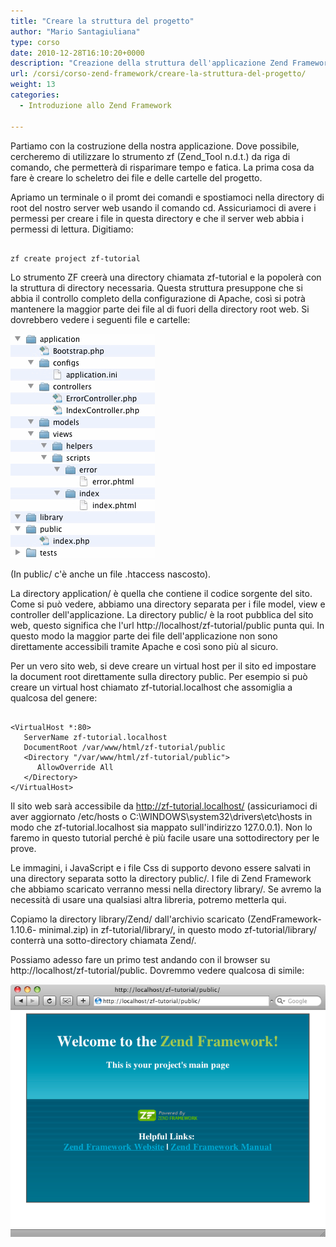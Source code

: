 ```yaml
---
title: "Creare la struttura del progetto"
author: "Mario Santagiuliana"
type: corso
date: 2010-12-28T16:10:20+0000
description: "Creazione della struttura dell'applicazione Zend Framework con Zend_Tool"
url: /corsi/corso-zend-framework/creare-la-struttura-del-progetto/
weight: 13
categories:
  - Introduzione allo Zend Framework
  
---
```

Partiamo con la costruzione della nostra applicazione. Dove possibile, cercheremo di utilizzare lo strumento zf (Zend\_Tool n.d.t.) da riga di comando, che permetterà di risparimare tempo e fatica. La prima cosa da fare è creare lo scheletro dei file e delle cartelle del progetto.

Apriamo un terminale o il promt dei comandi e spostiamoci nella directory di root del nostro server web usando il comando cd. Assicuriamoci di avere i permessi per creare i file in questa directory e che il server web abbia i permessi di lettura. Digitiamo:

 ```

zf create project zf-tutorial
```

Lo strumento ZF creerà una directory chiamata zf-tutorial e la popolerà con la struttura di directory necessaria. Questa struttura presuppone che si abbia il controllo completo della configurazione di Apache, così si potrà mantenere la maggior parte dei file al di fuori della directory root web. Si dovrebbero vedere i seguenti file e cartelle:

![albero delle cartelle di progetto](/image/corsi/introduzione_zend_framework/albero_progetto.gif)

(In public/ c'è anche un file .htaccess nascosto).

La directory application/ è quella che contiene il codice sorgente del sito. Come si può vedere, abbiamo una directory separata per i file model, view e controller dell'applicazione. La directory public/ è la root pubblica del sito web, questo significa che l'url http://localhost/zf-tutorial/public punta qui. In questo modo la maggior parte dei file dell'applicazione non sono direttamente accessibili tramite Apache e così sono più al sicuro.

Per un vero sito web, si deve creare un virtual host per il sito ed impostare la document root direttamente sulla directory public. Per esempio si può creare un virtual host chiamato zf-tutorial.localhost che assomiglia a qualcosa del genere:

 ```

<VirtualHost *:80>
    ServerName zf-tutorial.localhost
    DocumentRoot /var/www/html/zf-tutorial/public
    <Directory "/var/www/html/zf-tutorial/public">
       AllowOverride All
    </Directory>
</VirtualHost>
```

Il sito web sarà accessibile da http://zf-tutorial.localhost/ (assicuriamoci di aver aggiornato /etc/hosts o C:\\WINDOWS\\system32\\drivers\\etc\\hosts in modo che zf-tutorial.localhost sia mappato sull'indirizzo 127.0.0.1). Non lo faremo in questo tutorial perché è più facile usare una sottodirectory per le prove.

 

Le immagini, i JavaScript e i file Css di supporto devono essere salvati in una directory separata sotto la directory public/. I file di Zend Framework che abbiamo scaricato verranno messi nella directory library/. Se avremo la necessità di usare una qualsiasi altra libreria, potremo metterla qui.

Copiamo la directory library/Zend/ dall'archivio scaricato (ZendFramework-1.10.6- minimal.zip) in zf-tutorial/library/, in questo modo zf-tutorial/library/ conterrà una sotto-directory chiamata Zend/.

Possiamo adesso fare un primo test andando con il browser su http://localhost/zf-tutorial/public. Dovremmo vedere qualcosa di simile:

![pagina di benvenuto Zend Framework](/image/corsi/introduzione_zend_framework/welcome.png)
